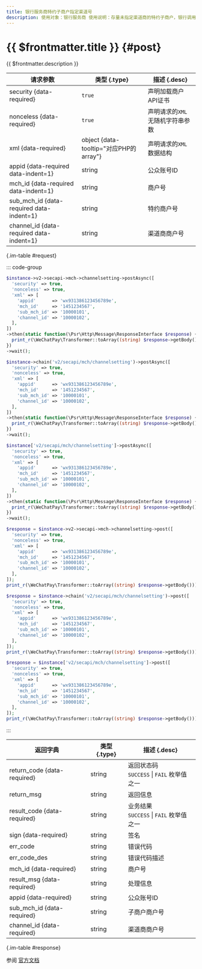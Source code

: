 ```yaml
---
title: 银行服务商特约子商户指定渠道号
description: 使用对象：银行服务商 使用说明：存量未指定渠道商的特约子商户，银行调用该API可以指定渠道商；通过该API指定渠道商后不能修改。
---
```


# {{ $frontmatter.title }} {#post}

{{ $frontmatter.description }}

| 请求参数 | 类型 {.type} | 描述 {.desc}
| --- | --- | ---
| security {data-required} | `true` | 声明加载商户API证书
| nonceless {data-required} | `true` | 声明请求的`XML`无随机字符串参数
| xml {data-required} | object {data-tooltip="对应PHP的array"} | 声明请求的`XML`数据结构
| appid {data-required data-indent=1} | string | 公众账号ID
| mch_id {data-required data-indent=1} | string | 商户号
| sub_mch_id {data-required data-indent=1} | string | 特约商户号
| channel_id {data-required data-indent=1} | string | 渠道商商户号

{.im-table #request}

::: code-group

```php [异步纯链式]
$instance->v2->secapi->mch->channelsetting->postAsync([
  'security' => true,
  'nonceless' => true,
  'xml' => [
    'appid'      => 'wx931386123456789e',
    'mch_id'     => '1451234567',
    'sub_mch_id' => '10000101',
    'channel_id' => '10000102',
  ],
])
->then(static function(\Psr\Http\Message\ResponseInterface $response) {
  print_r(\WeChatPay\Transformer::toArray((string) $response->getBody()));
})
->wait();
```

```php [异步声明式]
$instance->chain('v2/secapi/mch/channelsetting')->postAsync([
  'security' => true,
  'nonceless' => true,
  'xml' => [
    'appid'      => 'wx931386123456789e',
    'mch_id'     => '1451234567',
    'sub_mch_id' => '10000101',
    'channel_id' => '10000102',
  ],
])
->then(static function(\Psr\Http\Message\ResponseInterface $response) {
  print_r(\WeChatPay\Transformer::toArray((string) $response->getBody()));
})
->wait();
```

```php [异步属性式]
$instance['v2/secapi/mch/channelsetting']->postAsync([
  'security' => true,
  'nonceless' => true,
  'xml' => [
    'appid'      => 'wx931386123456789e',
    'mch_id'     => '1451234567',
    'sub_mch_id' => '10000101',
    'channel_id' => '10000102',
  ],
])
->then(static function(\Psr\Http\Message\ResponseInterface $response) {
  print_r(\WeChatPay\Transformer::toArray((string) $response->getBody()));
})
->wait();
```

```php [同步纯链式]
$response = $instance->v2->secapi->mch->channelsetting->post([
  'security' => true,
  'nonceless' => true,
  'xml' => [
    'appid'      => 'wx931386123456789e',
    'mch_id'     => '1451234567',
    'sub_mch_id' => '10000101',
    'channel_id' => '10000102',
  ],
]);
print_r(\WeChatPay\Transformer::toArray((string) $response->getBody()));
```

```php [同步声明式]
$response = $instance->chain('v2/secapi/mch/channelsetting')->post([
  'security' => true,
  'nonceless' => true,
  'xml' => [
    'appid'      => 'wx931386123456789e',
    'mch_id'     => '1451234567',
    'sub_mch_id' => '10000101',
    'channel_id' => '10000102',
  ],
]);
print_r(\WeChatPay\Transformer::toArray((string) $response->getBody()));
```

```php [同步属性式]
$response = $instance['v2/secapi/mch/channelsetting']->post([
  'security' => true,
  'nonceless' => true,
  'xml' => [
    'appid'      => 'wx931386123456789e',
    'mch_id'     => '1451234567',
    'sub_mch_id' => '10000101',
    'channel_id' => '10000102',
  ],
]);
print_r(\WeChatPay\Transformer::toArray((string) $response->getBody()));
```

:::

| 返回字典 | 类型 {.type} | 描述 {.desc}
| --- | --- | ---
| return_code {data-required} | string | 返回状态码<br/>`SUCCESS` \| `FAIL` 枚举值之一
| return_msg | string | 返回信息
| result_code {data-required} | string | 业务结果<br/>`SUCCESS` \| `FAIL` 枚举值之一
| sign {data-required} | string | 签名
| err_code | string | 错误代码
| err_code_des | string | 错误代码描述
| mch_id {data-required} | string | 商户号
| result_msg {data-required} | string | 处理信息
| appid {data-required} | string | 公众账号ID
| sub_mch_id {data-required} | string | 子商户商户号
| channel_id {data-required} | string | 渠道商商户号

{.im-table #response}

参阅 [官方文档](https://pay.weixin.qq.com/wiki/doc/api/mch_bank.php?chapter=9_26)
